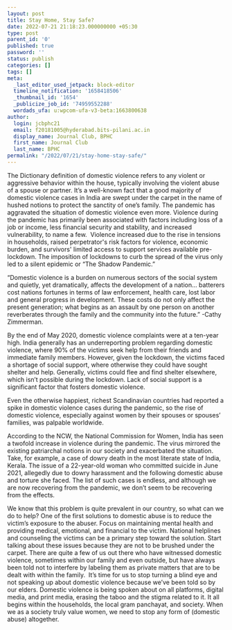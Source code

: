 ```yaml
---
layout: post
title: Stay Home, Stay Safe?
date: 2022-07-21 21:18:23.000000000 +05:30
type: post
parent_id: '0'
published: true
password: ''
status: publish
categories: []
tags: []
meta:
  _last_editor_used_jetpack: block-editor
  timeline_notification: '1658418506'
  _thumbnail_id: '1654'
  _publicize_job_id: '74959552288'
  wordads_ufa: u:wpcom-ufa-v3-beta:1663800638
author:
  login: jcbphc21
  email: f20181005@hyderabad.bits-pilani.ac.in
  display_name: Journal Club, BPHC
  first_name: Journal Club
  last_name: BPHC
permalink: "/2022/07/21/stay-home-stay-safe/"
---
```

<p><!-- wp:paragraph --></p>
<p>The Dictionary definition of domestic violence refers to any violent or aggressive behavior within the house, typically involving the violent abuse of a spouse or partner. It’s a well-known fact that a good majority of domestic violence cases in India are swept under the carpet in the name of hushed notions to protect the sanctity of one’s family. The pandemic has aggravated the situation of domestic violence even more. Violence during the pandemic has primarily been associated with factors including loss of a job or income, less financial security and stability, and increased vulnerability, to name a few. &nbsp;Violence increased due to the rise in tensions in households, raised perpetrator's risk factors for violence, economic burden, and survivors' limited access to support services available pre-lockdown. The imposition of lockdowns to curb the spread of the virus only led to a silent epidemic or “The Shadow Pandemic.”</p>
<p><!-- /wp:paragraph --></p>
<p><!-- wp:paragraph --></p>
<p>“Domestic violence is a burden on numerous sectors of the social system and quietly, yet dramatically, affects the development of a nation… batterers cost nations fortunes in terms of law enforcement, health care, lost labor and general progress in development. These costs do not only affect the present generation; what begins as an assault by one person on another reverberates through the family and the community into the future.” -Cathy Zimmerman.</p>
<p><!-- /wp:paragraph --></p>
<p><!-- wp:paragraph --></p>
<p>By the end of May 2020, domestic violence complaints were at a ten-year high. India generally has an underreporting problem regarding domestic violence, where 90% of the victims seek help from their friends and immediate family members. However, given the lockdown, the victims faced a shortage of social support, where otherwise they could have sought shelter and help. Generally, victims could flee and find shelter elsewhere, which isn’t possible during the lockdown. Lack of social support is a significant factor that fosters domestic violence.&nbsp;</p>
<p><!-- /wp:paragraph --></p>
<p><!-- wp:paragraph --></p>
<p>Even the otherwise happiest, richest Scandinavian countries had reported a spike in domestic violence cases during the pandemic, so the rise of domestic violence, especially against women by their spouses or spouses’ families, was palpable worldwide.&nbsp;</p>
<p><!-- /wp:paragraph --></p>
<p><!-- wp:paragraph --></p>
<p>According to the NCW, the National Commission for Women, India has seen a twofold increase in violence during the pandemic. The virus mirrored the existing patriarchal notions in our society and exacerbated the situation. Take, for example, a case of dowry death in the most literate state of India, Kerala. The issue of a 22-year-old woman who committed suicide in June 2021, allegedly due to dowry harassment and the following domestic abuse and torture she faced. The list of such cases is endless, and although we are now recovering from the pandemic, we don’t seem to be recovering from the effects.</p>
<p><!-- /wp:paragraph --></p>
<p><!-- wp:paragraph --></p>
<p>We know that this problem is quite prevalent in our country, so what can we do to help? One of the first solutions to domestic abuse is to reduce the victim’s exposure to the abuser. Focus on maintaining mental health and providing medical, emotional, and financial to the victim. National helplines and counseling the victims can be a primary step toward the solution. Start talking about these issues because they are not to be brushed under the carpet. There are quite a few of us out there who have witnessed domestic violence, sometimes within our family and even outside, but have always been told not to interfere by labeling them as private matters that are to be dealt with within the family.&nbsp; It’s time for us to stop turning a blind eye and not speaking up about domestic violence because we’ve been told so by our elders. Domestic violence is being spoken about on all platforms, digital media, and print media, erasing the taboo and the stigma related to it. It all begins within the households, the local gram panchayat, and society. When we as a society truly value women, we need to stop any form of (domestic abuse) altogether.&nbsp;</p>
<p><!-- /wp:paragraph --></p>

